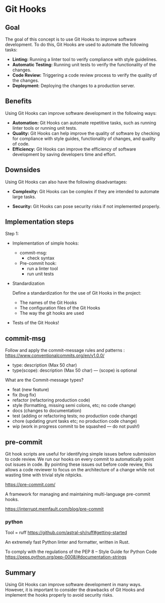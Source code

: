 # Git Hooks

## Goal

The goal of this concept is to use Git Hooks to improve software development. To do this, Git Hooks are used to automate the following tasks:

- **Linting:** Running a linter tool to verify compliance with style guidelines.
- **Automatic Testing:** Running unit tests to verify the functionality of the changes.
- **Code Review:** Triggering a code review process to verify the quality of the changes.
- **Deployment:** Deploying the changes to a production server.

## Benefits

Using Git Hooks can improve software development in the following ways:

- **Automation:** Git Hooks can automate repetitive tasks, such as running linter tools or running unit tests.
- **Quality:** Git Hooks can help improve the quality of software by checking for compliance with style guides, functionality of changes, and quality of code.
- **Efficiency:** Git Hooks can improve the efficiency of software development by saving developers time and effort.

## Downsides

Using Git Hooks can also have the following disadvantages:

- **Complexity:** Git Hooks can be complex if they are intended to automate large tasks.

- **Security:** Git Hooks can pose security risks if not implemented properly.

## Implementation steps

Step 1:

- Implementation of simple hooks:
  - commit-msg:
    - check syntax
  - Pre-commit hook:
    - run a linter tool
    - run unit tests

- Standardization

  Define a standardization for the use of Git Hooks in the project:

  - The names of the Git Hooks
  - The configuration files of the Git Hooks
  - The way the git hooks are used

- Tests of the Git Hooks!

## commit-msg

Follow and apply the commit-message rules and patterns :
<https://www.conventionalcommits.org/en/v1.0.0/>

- type: description (Max 50 char)
- type(scope): description (Max 50 char) — (scope) is optional

What are the Commit-message types?

- feat (new feature)
- fix (bug fix)
- refactor (refactoring production code)
- style (formatting, missing semi colons, etc; no code change)
- docs (changes to documentation)
- test (adding or refactoring tests; no production code change)
- chore (updating grunt tasks etc; no production code change)
- wip (work in progress commit to be squashed — do not push!)

## pre-commit

Git hook scripts are useful for identifying simple issues before submission to code review. We run our hooks on every commit to automatically point out issues in code. By pointing these issues out before code review, this allows a code reviewer to focus on the architecture of a change while not wasting time with trivial style nitpicks.

  <https://pre-commit.com/>

  A framework for managing and maintaining multi-language pre-commit hooks.

  <https://interrupt.memfault.com/blog/pre-commit>

### python

Tool = ruff <https://github.com/astral-sh/ruff#getting-started>

An extremely fast Python linter and formatter, written in Rust.

To comply with the regulations of the PEP 8 – Style Guide for Python Code
<https://peps.python.org/pep-0008/#documentation-strings>

## Summary

Using Git Hooks can improve software development in many ways. However, it is important to consider the drawbacks of Git Hooks and implement the hooks properly to avoid security risks.
